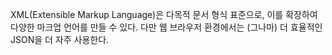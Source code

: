 XML(Extensible Markup Language)은 다목적 문서 형식 표준으로, 이를 확장하여 다양한 마크업 언어를 만들 수 있다.
다만 웹 브라우저 환경에서는 (그나마) 더 효율적인 JSON을 더 자주 사용한다.